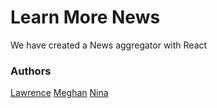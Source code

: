 # Learn More News 

We have created a News aggregator with React 


### Authors 
[Lawrence](https://github.com/viaduct12)
[Meghan](https://github.com/meghanmullally)
[Nina](https://github.com/ninateng) 